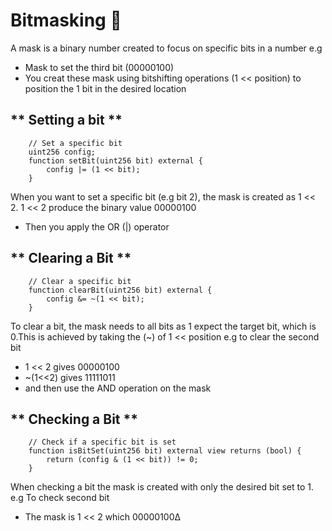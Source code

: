 # Bitmasking 💯

A mask is a binary number created to focus on specific bits in a number e.g
- Mask to set the third bit (00000100)
- You creat these mask using bitshifting operations (1 << position) to position the 1 bit in the desired location


## ** Setting a bit ** 

```solidity
    // Set a specific bit
    uint256 config;
    function setBit(uint256 bit) external {
        config |= (1 << bit);
    }
```

When you want to set a specific bit (e.g bit 2), the mask is created as 1 << 2.
1 << 2 produce the binary value 00000100
- Then you apply the OR (|) operator

## ** Clearing a Bit **

```solidity
    // Clear a specific bit
    function clearBit(uint256 bit) external {
        config &= ~(1 << bit);
    }
```
To clear a bit, the mask needs to all bits as 1 expect the target bit, which is 0.This is achieved by taking the (~) of 1 << position
e.g to clear the second bit 
- 1 << 2 gives 00000100
- ~(1<<2) gives 11111011
- and then use the AND operation on the mask

## ** Checking a Bit **

```solidity
    // Check if a specific bit is set
    function isBitSet(uint256 bit) external view returns (bool) {
        return (config & (1 << bit)) != 0;
    }
```
When checking a bit the mask is  created with only the desired bit set to 1. e.g To check second bit 
- The mask is 1 << 2 which 00000100∆
